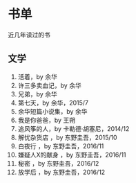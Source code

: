 # 书单

近几年读过的书

## 文学
1. 活着，by 余华
1. 许三多卖血记，by 余华
1. 兄弟，by 余华
1. 第七天，by 余华，2015/7
1. 余华短篇小说集，by 余华
1. 我是你爸爸，by 王朔
1. 追风筝的人，by 卡勒德·胡塞尼，2014/12
1. 解忧杂货店 ，by 东野圭吾，2015/10
1. 白夜行 ，by 东野圭吾，2016/11
1. 嫌疑人X的献身 ，by 东野圭吾，2016/11
1. 秘密 ，by 东野圭吾，2016/12
1. 放学后  ，by 东野圭吾，2016/12

